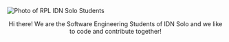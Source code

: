 ![Photo of RPL IDN Solo Students](https://user-images.githubusercontent.com/31884435/191160538-5e5e3c05-297a-40d1-9fa4-71f64dd9d966.png)

<p align="center">Hi there! We are the Software Engineering Students of IDN Solo and we like to code and contribute together!</p>
